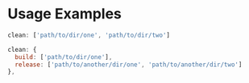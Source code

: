 # Usage Examples

```js
clean: ['path/to/dir/one', 'path/to/dir/two']
```

```js
clean: {
  build: ['path/to/dir/one'],
  release: ['path/to/another/dir/one', 'path/to/another/dir/two']
},
```